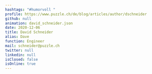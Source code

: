 ```yaml
---
hashtags: "#humorvoll "
profile: https://www.puzzle.ch/de/blog/articles/author/dschneider
github: null
animation: david_schneider.json
date: 2020-12-06
title: David Schneider
alias: Dave
function: Engineer
mail: schneider@puzzle.ch
twitter: null
linkedin: null
isClosed: false
isOnline: true
---
```

